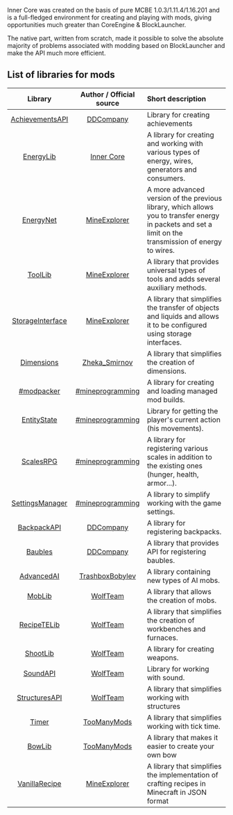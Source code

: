 Inner Core was created on the basis of pure MCBE 1.0.3/1.11.4/1.16.201 and is a full-fledged environment for creating and playing with mods, giving opportunities much greater than CoreEngine & BlockLauncher.

The native part, written from scratch, made it possible to solve the absolute majority of problems associated with modding based on BlockLauncher and make the API much more efficient.

## List of libraries for mods

|                                            Library                                             |                      Author / Official source                       | Short description                                                                                                                                       |
| :--------------------------------------------------------------------------------------------: | :-----------------------------------------------------------------: | :------------------------------------------------------------------------------------------------------------------------------------------------------ |
|  [AchievementsAPI](https://wiki.mineprogramming.org/index.php/InnerCore/Mods/AchievementsAPI)  |              [DDCompany](https://vk.com/club149493963)              | Library for creating achievements                                                                                                                       |
|        [EnergyLib](https://wiki.mineprogramming.org/index.php/InnerCore/Libs/EnergyLib)        |             [Inner Core](https://vk.com/club129680450)              | A library for creating and working with various types of energy, wires, generators and consumers.                                                       |
|        [EnergyNet](https://wiki.mineprogramming.org/index.php/InnerCore/Libs/EnergyNet)        | [MineExplorer](https://icmods.mineprogramming.org/search?author=19) | A more advanced version of the previous library, which allows you to transfer energy in packets and set a limit on the transmission of energy to wires. |
|          [ToolLib](https://wiki.mineprogramming.org/index.php/InnerCore/Libs/ToolLib)          | [MineExplorer](https://icmods.mineprogramming.org/search?author=19) | A library that provides universal types of tools and adds several auxiliary methods.                                                                    |
| [StorageInterface](https://wiki.mineprogramming.org/index.php/InnerCore/Libs/StorageInterface) | [MineExplorer](https://icmods.mineprogramming.org/search?author=19) | A library that simplifies the transfer of objects and liquids and allows it to be configured using storage interfaces.                                  |
|       [Dimensions](https://wiki.mineprogramming.org/index.php/InnerCore/Libs/Dimensions)       |            [Zheka_Smirnov](https://vk.com/zheka_smirnov)            | A library that simplifies the creation of dimensions.                                                                                                   |
|       [#modpacker](https://wiki.mineprogramming.org/index.php/InnerCore/Libs/modpacker)        |          [#mineprogramming](https://vk.com/club134044100)           | A library for creating and loading managed mod builds.                                                                                                  |
|      [EntityState](https://wiki.mineprogramming.org/index.php/InnerCore/Libs/EntityState)      |          [#mineprogramming](https://vk.com/club134044100)           | Library for getting the player's current action (his movements).                                                                                        |
|        [ScalesRPG](https://wiki.mineprogramming.org/index.php/InnerCore/Libs/ScalesRPG)        |          [#mineprogramming](https://vk.com/club134044100)           | A library for registering various scales in addition to the existing ones (hunger, health, armor...).                                                   |
|  [SettingsManager](https://wiki.mineprogramming.org/index.php/InnerCore/Libs/SettingsManager)  |          [#mineprogramming](https://vk.com/club134044100)           | A library to simplify working with the game settings.                                                                                                   |
|      [BackpackAPI](https://wiki.mineprogramming.org/index.php/InnerCore/Libs/BackpackAPI)      |              [DDCompany](https://vk.com/club149493963)              | A library for registering backpacks.                                                                                                                    |
|          [Baubles](https://wiki.mineprogramming.org/index.php/InnerCore/Libs/Baubles)          |              [DDCompany](https://vk.com/club149493963)              | A library that provides API for registering baubles.                                                                                                    |
|       [AdvancedAI](https://wiki.mineprogramming.org/index.php/InnerCore/Libs/AdvancedAI)       |          [TrashboxBobylev](https://vk.com/trashboxbobylev)          | A library containing new types of AI mobs.                                                                                                              |
|           [MobLib](https://wiki.mineprogramming.org/index.php/InnerCore/Libs/MobLib)           |               [WolfTeam](https://vk.com/club80513593)               | A library that allows the creation of mobs.                                                                                                             |
|      [RecipeTELib](https://wiki.mineprogramming.org/index.php/InnerCore/Libs/RecipeTELib)      |               [WolfTeam](https://vk.com/club80513593)               | A library that simplifies the creation of workbenches and furnaces.                                                                                     |
|         [ShootLib](https://wiki.mineprogramming.org/index.php/InnerCore/Libs/ShootLib)         |               [WolfTeam](https://vk.com/club80513593)               | A library for creating weapons.                                                                                                                         |
|         [SoundAPI](https://wiki.mineprogramming.org/index.php/InnerCore/Libs/SoundAPI)         |               [WolfTeam](https://vk.com/club80513593)               | Library for working with sound.                                                                                                                         |
|    [StructuresAPI](https://wiki.mineprogramming.org/index.php/InnerCore/Libs/StructuresAPI)    |               [WolfTeam](https://vk.com/club80513593)               | A library that simplifies working with structures                                                                                                       |
|            [Timer](https://wiki.mineprogramming.org/index.php/InnerCore/Libs/Timer)            |             [TooManyMods](https://vk.com/club150408457)             | A library that simplifies working with tick time.                                                                                                       |
|           [BowLib](https://wiki.mineprogramming.org/index.php/InnerCore/Libs/BowLib)           |             [TooManyMods](https://vk.com/club150408457)             | A library that makes it easier to create your own bow                                                                                                   |
|    [VanillaRecipe](https://wiki.mineprogramming.org/index.php/InnerCore/Libs/VanillaRecipe)    | [MineExplorer](https://icmods.mineprogramming.org/search?author=19) | A library that simplifies the implementation of crafting recipes in Minecraft in JSON format                                                            |

